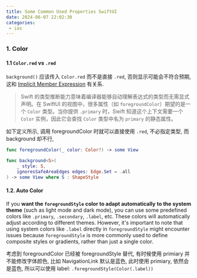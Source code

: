 ```yaml
---
title: Some Common Used Properties SwiftUI
date: 2024-06-07 22:02:30
categories:
 - ios
---
```


### 1. Color

#### 1.1 `Color.red` vs `.red`

`background()` 应该传入 `Color.red` 而不是直接 `.red`, 否则显示可能会不符合预期, 这和 [Implicit Member Expression](https://docs.swift.org/swift-book/documentation/the-swift-programming-language/expressions/#Implicit-Member-Expression) 有关系.  

> Swift 的类型推断能力意味着编译器能够自动理解表达式的类型而无需显式声明。在 SwiftUI 的视图中，很多属性（如 `foregroundColor`）期望的是一个 `Color` 类型。当你提供 `.primary` 时，Swift 知道这个上下文需要一个 `Color` 实例，因此它会查找 `Color` 类型中名为 `primary` 的静态属性。
>

如下定义所示, 调用 foregroundColor 时就可以直接使用 `.red`, 不必指定类型, 而 background 却不行, 

```swift
func foregroundColor(_ color: Color?) -> some View

func background<S>(
    _ style: S,
    ignoresSafeAreaEdges edges: Edge.Set = .all
) -> some View where S : ShapeStyle
```

#### 1.2. Auto Color

If you **want the `foregroundStyle` color to adapt automatically** **to the system theme** (such as light mode and dark mode), you can use some predefined colors like `.primary`, `.secondary`, `.label`, etc. These colors will automatically adjust according to different themes. However, it's important to note that using system colors like `.label` directly in `foregroundStyle` might encounter issues because `foregroundStyle` is more commonly used to define composite styles or gradients, rather than just a single color.

考虑到 foregroundColor 已经被 foregroundStyle 替代, 有时候使用 primiary 并不能修改字体颜色, 比如 NavigationLink 默认是蓝色, 此时使用 primiary, 依然会是蓝色, 所以可以使用 label: `.foregroundStyle(Color(.label))`